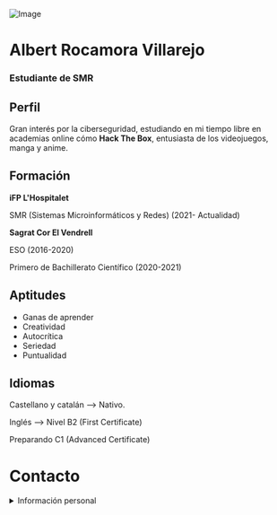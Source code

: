 ![Image](https://a.wattpad.com/useravatar/ryuiteru.256.415944.jpg)

# Albert Rocamora Villarejo
### Estudiante de SMR


## Perfil
Gran interés por la ciberseguridad, estudiando en mi tiempo libre en academias online cómo **Hack The Box**, entusiasta de los videojuegos, manga y anime.


## Formación
**iFP L'Hospitalet**

SMR (Sistemas Microinformáticos y Redes) (2021- Actualidad)


**Sagrat Cor El Vendrell**

ESO (2016-2020)

Primero de Bachillerato Científico (2020-2021)


## Aptitudes
- Ganas de aprender
- Creatividad
- Autocrítica
- Seriedad
- Puntualidad


## Idiomas
Castellano y catalán --> Nativo.

Inglés --> Nivel B2 (First Certificate)

Preparando C1 (Advanced Certificate)


# Contacto 
<details><summary>Información personal</summary>
<p>
  
- +34 644 444 444
 
- emailprofesional@gmail.com

- Calle Predeterminada 22
